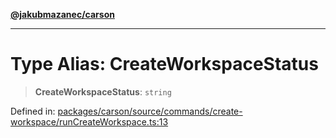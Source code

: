 [**@jakubmazanec/carson**](../README.md)

---

# Type Alias: CreateWorkspaceStatus

> **CreateWorkspaceStatus**: `string`

Defined in:
[packages/carson/source/commands/create-workspace/runCreateWorkspace.ts:13](https://github.com/jakubmazanec/tools/blob/0373298af23ca7b778987184cd6fcccd21ae54be/packages/carson/source/commands/create-workspace/runCreateWorkspace.ts#L13)
